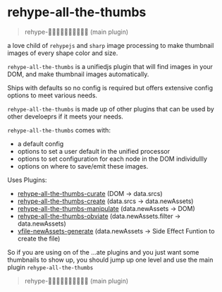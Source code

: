 # rehype-all-the-thumbs

> rehype-👍🏿👍🏼👍🏽👍🏻👍🏾 (main plugin)

a love child of `rehypejs` and `sharp` image processing to make thumbnail images of every shape color and size.
 
`rehype-all-the-thumbs` is a unifiedjs plugin that will find images in your DOM, and make thumbnail images automatically.

Ships with defaults so no config is required but offers extensive config options to meet various needs.

`rehype-all-the-thumbs` is made up of other plugins that can be used by other develoeprs if it meets your needs.

`rehype-all-the-thumbs` comes with:
- a default config
- options to set a user default in the unified processor
- options to set configuration for each node in the DOM individullly
- options on where to save/emit these images.

Uses Plugins:

- [rehype-all-the-thumbs-curate](https://github.com/ericdmoore/rehype-all-the-thumbs-curate) (DOM -> data.srcs)
- [rehype-all-the-thumbs-create](https://github.com/ericdmoore/rehype-all-the-thumbs-create) (data.srcs -> data.newAssets)
- [rehype-all-the-thumbs-manipulate](https://github.com/ericdmoore/rehype-all-the-thumbs-manipulate) (data.newAssets -> DOM)
- [rehype-all-the-thumbs-obviate](https://github.com/ericdmoore/rehype-all-the-thumbs-obviate) (data.newAssets.filter -> data.newAssets)
- [vfile-newAssets-generate](https://github.com/ericdmoore/vfile-newAssets-generate) (data.newAssets -> Side Effect Funtion to create the file)

So if you are using on of the ...ate plugins and you just want some thumbnails to show up, you should jump up one level and use the main plugin `rehype-all-the-thumbs`

> rehype-👍🏿👍🏼👍🏽👍🏻👍🏾 (main plugin)
